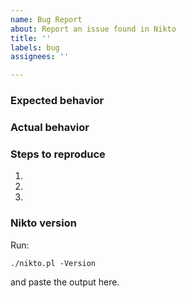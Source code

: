 ```yaml
---
name: Bug Report
about: Report an issue found in Nikto
title: ''
labels: bug
assignees: ''

---
```


### Expected behavior

### Actual behavior

### Steps to reproduce

1.
2.
3.

### Nikto version

Run:

```
./nikto.pl -Version
```

and paste the output here.
